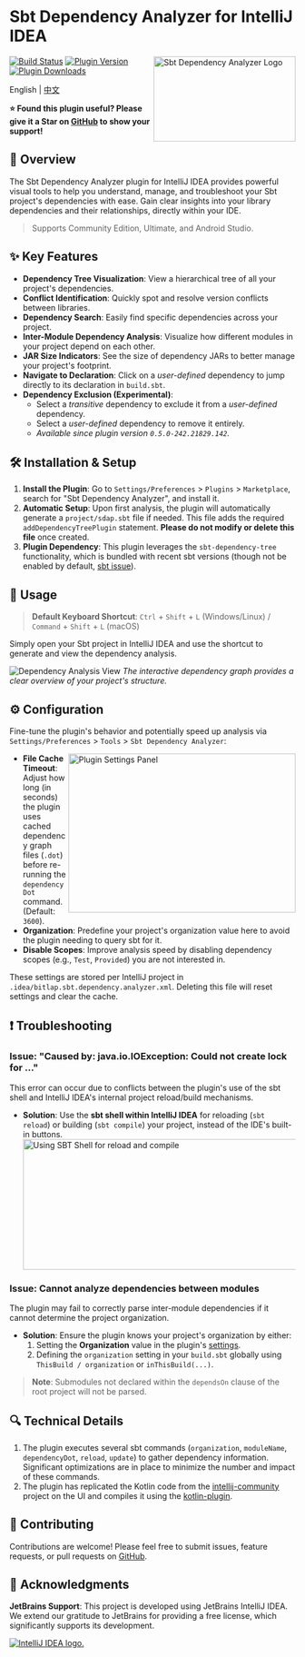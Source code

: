 # Sbt Dependency Analyzer for IntelliJ IDEA

<img src="./logo.svg" width="250" height="150" alt="Sbt Dependency Analyzer Logo" align="right" />

[![Build Status](https://github.com/bitlap/sbt-dependency-analyzer/actions/workflows/ScalaCI.yml/badge.svg)](https://github.com/bitlap/sbt-dependency-analyzer/actions/workflows/ScalaCI.yml)
[![Plugin Version](https://img.shields.io/jetbrains/plugin/v/22427-sbt-dependency-analyzer?label=Version)](https://plugins.jetbrains.com/plugin/22427-sbt-dependency-analyzer/versions)
[![Plugin Downloads](https://img.shields.io/jetbrains/plugin/d/22427?label=Downloads)](https://plugins.jetbrains.com/plugin/22427-sbt-dependency-analyzer)

English | [中文](README-CN.md)

**⭐ Found this plugin useful? Please give it a Star on [GitHub](https://github.com/bitlap/sbt-dependency-analyzer) to show your support!**

## 🚀 Overview

The Sbt Dependency Analyzer plugin for IntelliJ IDEA provides powerful visual tools to help you understand, manage, and troubleshoot your Sbt project's dependencies with ease. Gain clear insights into your library dependencies and their relationships, directly within your IDE.

> Supports Community Edition, Ultimate, and Android Studio.

## ✨ Key Features

*   **Dependency Tree Visualization**: View a hierarchical tree of all your project's dependencies.
*   **Conflict Identification**: Quickly spot and resolve version conflicts between libraries.
*   **Dependency Search**: Easily find specific dependencies across your project.
*   **Inter-Module Dependency Analysis**: Visualize how different modules in your project depend on each other.
*   **JAR Size Indicators**: See the size of dependency JARs to better manage your project's footprint.
*   **Navigate to Declaration**: Click on a *user-defined* dependency to jump directly to its declaration in `build.sbt`.
*   **Dependency Exclusion (Experimental)**:
    *   Select a *transitive* dependency to exclude it from a *user-defined* dependency.
    *   Select a *user-defined* dependency to remove it entirely.
    *   *Available since plugin version `0.5.0-242.21829.142`.*

## 🛠️ Installation & Setup

1.  **Install the Plugin**: Go to `Settings/Preferences` > `Plugins` > `Marketplace`, search for "Sbt Dependency Analyzer", and install it.
2.  **Automatic Setup**: Upon first analysis, the plugin will automatically generate a `project/sdap.sbt` file if needed. This file adds the required `addDependencyTreePlugin` statement. **Please do not modify or delete this file** once created.
3.  **Plugin Dependency**: This plugin leverages the `sbt-dependency-tree` functionality, which is bundled with recent sbt versions (though not be enabled by default, [sbt issue](https://github.com/sbt/sbt/pull/5880)).

## 📖 Usage

> **Default Keyboard Shortcut**: `Ctrl` + `Shift` + `L` (Windows/Linux) / `Command` + `Shift` + `L` (macOS)

Simply open your Sbt project in IntelliJ IDEA and use the shortcut to generate and view the dependency analysis.

![Dependency Analysis View](https://plugins.jetbrains.com/files/22427/screenshot_064531dc-a3fa-4a8e-9437-7e76defa1f48)
*The interactive dependency graph provides a clear overview of your project's structure.*

## ⚙️ Configuration <a id="settings"></a>

Fine-tune the plugin's behavior and potentially speed up analysis via `Settings/Preferences` > `Tools` > `Sbt Dependency Analyzer`:

<img src="./docs/settings.png" width="400" height="280" alt="Plugin Settings Panel" align="right" />

*   **File Cache Timeout**: Adjust how long (in seconds) the plugin uses cached dependency graph files (`.dot`) before re-running the `dependencyDot` command. (Default: `3600`).
*   **Organization**: Predefine your project's organization value here to avoid the plugin needing to query sbt for it.
*   **Disable Scopes**: Improve analysis speed by disabling dependency scopes (e.g., `Test`, `Provided`) you are not interested in.

These settings are stored per IntelliJ project in `.idea/bitlap.sbt.dependency.analyzer.xml`. Deleting this file will reset settings and clear the cache.

## ❗ Troubleshooting

### Issue: "Caused by: java.io.IOException: Could not create lock for ..."
This error can occur due to conflicts between the plugin's use of the sbt shell and IntelliJ IDEA's internal project reload/build mechanisms.
*   **Solution**: Use the **sbt shell within IntelliJ IDEA** for reloading (`sbt reload`) or building (`sbt compile`) your project, instead of the IDE's built-in buttons.
    <img src="./docs/sbtShellUseForReload.jpg" width="500" height="230" alt="Using SBT Shell for reload and compile" align="center" />

### Issue: Cannot analyze dependencies between modules
The plugin may fail to correctly parse inter-module dependencies if it cannot determine the project organization.
*   **Solution**: Ensure the plugin knows your project's organization by either:
    1.  Setting the **Organization** value in the plugin's [settings](#settings).
    2.  Defining the `organization` setting in your `build.sbt` globally using `ThisBuild / organization` or `inThisBuild(...)`.
> **Note**: Submodules not declared within the `dependsOn` clause of the root project will not be parsed.

## 🔍 Technical Details

1. The plugin executes several sbt commands (`organization`, `moduleName`, `dependencyDot`, `reload`, `update`) to gather dependency information. Significant optimizations are in place to minimize the number and impact of these commands.
2. The plugin has replicated the Kotlin code from the [intellij-community](https://github.com/JetBrains/intellij-community) project on the UI and compiles it using the [kotlin-plugin](https://github.com/bitlap/kotlin-plugin).

## 🤝 Contributing

Contributions are welcome! Please feel free to submit issues, feature requests, or pull requests on [GitHub](https://github.com/bitlap/sbt-dependency-analyzer).

## 🙏 Acknowledgments

**JetBrains Support**: This project is developed using JetBrains IntelliJ IDEA. We extend our gratitude to JetBrains for providing a free license, which significantly supports its development.

<a href="www.jetbrains.com">
<img src="https://resources.jetbrains.com/storage/products/company/brand/logos/jb_beam.svg?_gl=1*8f2ovk*_ga*NTY2NTA4Mzg1LjE2NzU3MzgzMTI.*_ga_9J976DJZ68*MTcwMzIwOTE4NS4xODUuMS4xNzAzMjA5NDYzLjI4LjAuMA..&_ga=2.177269094.2105719560.1703209186-566508385.1675738312" alt="IntelliJ IDEA logo.">
</a>

<br />